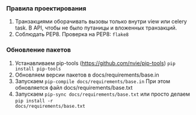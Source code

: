 ### Правила проектирования ###
1. Транзакциями оборачивать вызовы только внутри view или celery task. В API, чтобы не было путаницы и вложенных транзакций.
2. Соблюдать PEP8. Проверка на PEP8:
<code>flake8</code>

### Обновление пакетов ###
1. Устанавливаем pip-tools (https://github.com/nvie/pip-tools)
<code>pip install pip-tools</code>
2. Обновляем версии пакетов в docs/requirements/base.in
3. Запускаем <code>pip-compile docs/requirements/base.in</code>
При этом обновляется файл docs/requirements/base.txt
4. Запускаем
<code>pip-sync docs/requirements/base.txt</code>
или просто делаем
<code>pip install -r docs/requirements/base.txt</code>
